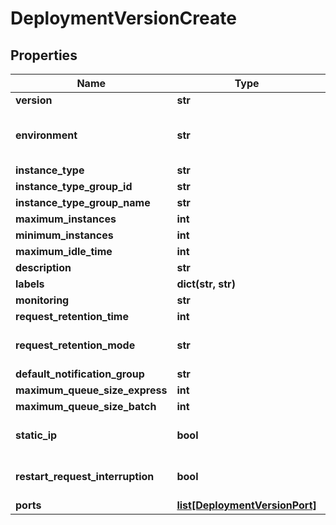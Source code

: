 # DeploymentVersionCreate

## Properties
Name | Type | Notes
------------ | ------------- | -------------
**version** | **str** |
**environment** | **str** | [optional] [default to 'python3-10']
**instance_type** | **str** | [optional]
**instance_type_group_id** | **str** | [optional]
**instance_type_group_name** | **str** | [optional]
**maximum_instances** | **int** | [optional]
**minimum_instances** | **int** | [optional]
**maximum_idle_time** | **int** | [optional]
**description** | **str** | [optional]
**labels** | **dict(str, str)** | [optional]
**monitoring** | **str** | [optional]
**request_retention_time** | **int** | [optional]
**request_retention_mode** | **str** | [optional] [default to 'full']
**default_notification_group** | **str** | [optional]
**maximum_queue_size_express** | **int** | [optional]
**maximum_queue_size_batch** | **int** | [optional]
**static_ip** | **bool** | [optional] [default to False]
**restart_request_interruption** | **bool** | [optional] [default to False]
**ports** | [**list[DeploymentVersionPort]**](DeploymentVersionPort.md) | [optional]


